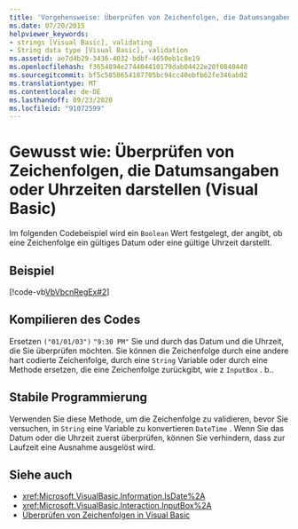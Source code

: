 ```yaml
---
title: 'Vorgehensweise: Überprüfen von Zeichenfolgen, die Datumsangaben oder Uhrzeiten darstellen'
ms.date: 07/20/2015
helpviewer_keywords:
- strings [Visual Basic], validating
- String data type [Visual Basic], validation
ms.assetid: ae7d4b29-3436-4032-bdbf-4650eb1c8e19
ms.openlocfilehash: f3654894e274404410179dab04422e20f6040440
ms.sourcegitcommit: bf5c5850654187705bc94cc40ebfb62fe346ab02
ms.translationtype: MT
ms.contentlocale: de-DE
ms.lasthandoff: 09/23/2020
ms.locfileid: "91072599"
---
```

# <a name="how-to-validate-strings-that-represent-dates-or-times-visual-basic"></a>Gewusst wie: Überprüfen von Zeichenfolgen, die Datumsangaben oder Uhrzeiten darstellen (Visual Basic)

Im folgenden Codebeispiel wird ein `Boolean` Wert festgelegt, der angibt, ob eine Zeichenfolge ein gültiges Datum oder eine gültige Uhrzeit darstellt.  
  
## <a name="example"></a>Beispiel  

 [!code-vb[VbVbcnRegEx#2](~/samples/snippets/visualbasic/VS_Snippets_VBCSharp/VbVbcnRegEx/VB/Class1.vb#2)]  
  
## <a name="compile-the-code"></a>Kompilieren des Codes  

 Ersetzen `("01/01/03")` `"9:30 PM"` Sie und durch das Datum und die Uhrzeit, die Sie überprüfen möchten. Sie können die Zeichenfolge durch eine andere hart codierte Zeichenfolge, durch eine `String` Variable oder durch eine Methode ersetzen, die eine Zeichenfolge zurückgibt, wie z `InputBox` . b..  
  
## <a name="robust-programming"></a>Stabile Programmierung  

 Verwenden Sie diese Methode, um die Zeichenfolge zu validieren, bevor Sie versuchen, in `String` eine Variable zu konvertieren `DateTime` . Wenn Sie das Datum oder die Uhrzeit zuerst überprüfen, können Sie verhindern, dass zur Laufzeit eine Ausnahme ausgelöst wird.  
  
## <a name="see-also"></a>Siehe auch

- <xref:Microsoft.VisualBasic.Information.IsDate%2A>
- <xref:Microsoft.VisualBasic.Interaction.InputBox%2A>
- [Überprüfen von Zeichenfolgen in Visual Basic](validating-strings.md)
